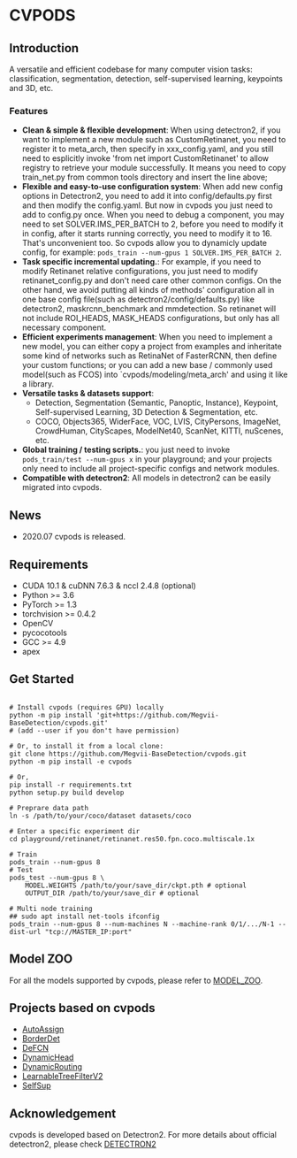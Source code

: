# CVPODS                                                                                                                                                                                                                 

## Introduction

A versatile and efficient codebase for many computer vision tasks: classification, segmentation, detection, self-supervised learning, keypoints and 3D, etc.

### Features

* **Clean & simple & flexible development**: When using detectron2, if you want to implement a new module such as CustomRetinanet, you need to register it to meta_arch, then specify in xxx_config.yaml, and you still need to esplicitly invoke 'from net import CustomRetinanet' to allow registry to retrieve your module successfully. It means you need to copy train_net.py from common tools directory and insert the line above;
* **Flexible and easy-to-use configuration system**: When add new config options in Detectron2, you need to add it into config/defaults.py first and then modify the config.yaml. But now in cvpods you just need to add to config.py once. When you need to debug a component, you may need to set SOLVER.IMS_PER_BATCH to 2, before you need to modify it in config, after it starts running correctly, you need to modify it to 16. That's unconvenient too. So ​cvpods allow you to dynamicly update config, for example: `pods_train --num-gpus 1 SOLVER.IMS_PER_BATCH 2`.
* **Task specific incremental updating.**: For example, if you need to modify Retinanet relative configurations, you just need to modify retinanet_config.py and don't need care other common configs. On the other hand, we avoid putting all kinds of methods' configuration all in one base config file(such as detectron2/config/defaults.py) like detectron2, maskrcnn_benchmark and mmdetection. So retinanet will not include ROI_HEADS, MASK_HEADS configurations, but only has all necessary component.
* **Efficient experiments management**: When you need to implement a new model, you can either copy a project from examples and inheritate some kind of networks such as RetinaNet of FasterRCNN, then define your custom functions; or you can add a new base / commonly used model(such as FCOS) into `cvpods/modeling/meta_arch' and using it like a library.
* **Versatile tasks & datasets support**:
  * Detection, Segmentation (Semantic, Panoptic, Instance), Keypoint, Self-supervised Learning, 3D Detection & Segmentation, etc.
  * COCO, Objects365, WiderFace, VOC, LVIS, CityPersons, ImageNet, CrowdHuman, CityScapes, ModelNet40, ScanNet, KITTI, nuScenes, etc.
* **Global training / testing scripts.**: you just need to invoke `pods_train/test --num-gpus x` in your playground; and your projects only need to include all project-specific configs and network modules.
* **Compatible with detectron2**: All models in detectron2 can be easily migrated into cvpods.

## News

* 2020.07 cvpods is released.

## Requirements

* CUDA 10.1 & cuDNN 7.6.3 & nccl 2.4.8 (optional)
* Python >= 3.6
* PyTorch >= 1.3
* torchvision >= 0.4.2
* OpenCV
* pycocotools
* GCC >= 4.9
* apex

## Get Started

```shell

# Install cvpods (requires GPU) locally
python -m pip install 'git+https://github.com/Megvii-BaseDetection/cvpods.git'
# (add --user if you don't have permission)

# Or, to install it from a local clone:
git clone https://github.com/Megvii-BaseDetection/cvpods.git
python -m pip install -e cvpods 

# Or,
pip install -r requirements.txt
python setup.py build develop

# Preprare data path
ln -s /path/to/your/coco/dataset datasets/coco

# Enter a specific experiment dir 
cd playground/retinanet/retinanet.res50.fpn.coco.multiscale.1x

# Train
pods_train --num-gpus 8
# Test
pods_test --num-gpus 8 \
    MODEL.WEIGHTS /path/to/your/save_dir/ckpt.pth # optional
    OUTPUT_DIR /path/to/your/save_dir # optional

# Multi node training
## sudo apt install net-tools ifconfig
pods_train --num-gpus 8 --num-machines N --machine-rank 0/1/.../N-1 --dist-url "tcp://MASTER_IP:port"
```

## Model ZOO

For all the models supported by cvpods, please refer to [MODEL_ZOO](https://github.com/Megvii-BaseDetection/cvpods/blob/master/playground/README.md).

## Projects based on cvpods

* [AutoAssign](https://github.com/Megvii-BaseDetection/AutoAssign)
* [BorderDet](https://github.com/Megvii-BaseDetection/BorderDet)
* [DeFCN](https://github.com/Megvii-BaseDetection/DeFCN)
* [DynamicHead](https://github.com/StevenGrove/DynamicHead)
* [DynamicRouting](https://github.com/Megvii-BaseDetection/DynamicRouting)
* [LearnableTreeFilterV2](https://github.com/StevenGrove/LearnableTreeFilterV2)
* [SelfSup](https://github.com/poodarchu/SelfSup)


## Acknowledgement

cvpods is developed based on Detectron2. For more details about official detectron2, please check [DETECTRON2](https://github.com/facebookresearch/detectron2/blob/master/README.md)


